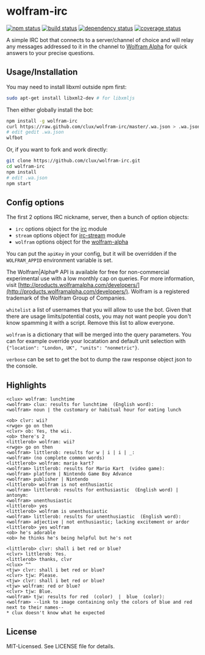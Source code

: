 # wolfram-irc
[![npm status](http://img.shields.io/npm/v/wolfram-irc.svg)](https://www.npmjs.org/package/wolfram-irc)
[![build status](https://secure.travis-ci.org/clux/wolfram-irc.svg)](http://travis-ci.org/clux/wolfram-irc)
[![dependency status](https://david-dm.org/clux/wolfram-irc.svg)](https://david-dm.org/clux/wolfram-irc)
[![coverage status](http://img.shields.io/coveralls/clux/wolfram-irc.svg)](https://coveralls.io/r/clux/wolfram-irc)

A simple IRC bot that connects to a server/channel of choice and will relay any messages addressed to it in the channel to [Wolfram Alpha](http://http://www.wolframalpha.com/) for quick answers to your precise questions.

## Usage/Installation
You may need to install libxml outside npm first:

```sh
sudo apt-get install libxml2-dev # for libxmljs
```

Then either globally install the bot:

```sh
npm install -g wolfram-irc
curl https://raw.github.com/clux/wolfram-irc/master/.wa.json > .wa.json
# edit gedit .wa.json
wlfbot
```

Or, if you want to fork and work directly:

```sh
git clone https://github.com/clux/wolfram-irc.git
cd wolfram-irc
npm install
# edit .wa.json
npm start
```

## Config options
The first 2 options IRC nickname, server, then a bunch of option objects:

- `irc` options object for the [irc](https://npmjs.org/package/irc) module
- `stream` options object for [irc-stream](https://npmjs.org/package/irc-stream) module
- `wolfram` options object for the [wolfram-alpha](https://npmjs.org/package/wolfram-alpha`)

You can put the `apiKey` in your config, but it will be overridden if the `WOLFRAM_APPID` environment variable is set. 

The Wolfram|Alpha® API is available for free for non-commercial experimental use with a low monthly cap on queries.  For more information, visit [http://products.wolframalpha.com/developers/](http://products.wolframalpha.com/developers/). Wolfram is a registered trademark of the Wolfram Group of Companies.

`whitelist` a list of usernames that you will allow to use the bot. Given that there are usage limits/potential costs, you may not want people you don't know spamming it with a script. Remove this list to allow everyone.

`wolfram` is a dictionary that will be merged into the query parameters. You can for example override your locatation and default unit selection with
`{"location": "London, UK", "units": "nonmetric"}`.

`verbose` can be set to get the bot to dump the raw response object json to the console.

## Highlights

```
<clux> wolfram: lunchtime
<wolfram> clux: results for lunchtime  (English word):
<wolfram> noun | the customary or habitual hour for eating lunch
```

```
<ob> clvr: wii?
<rwge> go on then
<clvr> ob: Yes, the wii.
<ob> there's 2
<littlerob> wolfram: wii?
<rwge> go on then
<wolfram> littlerob: results for w | i | i | _:
<wolfram> (no complete common words)
<littlerob> wolfram: mario kart?
<wolfram> littlerob: results for Mario Kart  (video game):
<wolfram> platform | Nintendo Game Boy Advance
<wolfram> publisher | Nintendo
<littlerob> wolfram is not enthusiastic
<wolfram> littlerob: results for enthusiastic  (English word) | antonym:
<wolfram> unenthusiastic
<littlerob> yes
<littlerob> wolfram is unenthusiastic
<wolfram> littlerob: results for unenthusiastic  (English word):
<wolfram> adjective | not enthusiastic; lacking excitement or ardor
<littlerob> yes wolfram
<ob> he's adorable
<ob> he thinks he's being helpful but he's not
```

```
<littlerob> clvr: shall i bet red or blue?
<clvr> littlerob: Yes.
<littlerob> thanks, clvr
<clux> ^^
<tjw> clvr: shall i bet red or blue?
<clvr> tjw: Please.
<tjw> clvr: shall i bet red or blue?
<tjw> wolfram: red or blue?
<clvr> tjw: Blue.
<wolfram> tjw: results for red  (color)  |  blue  (color):
<wolfram> --link to image containing only the colors of blue and red next to their names--
* clux doesn't know what he expected
```

## License
MIT-Licensed. See LICENSE file for details.
